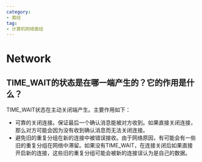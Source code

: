 ```yaml
---
category: 
- 面经
tag:
- 计算机网络面经
---
```


# Network

## TIME_WAIT的状态是在哪一端产生的？它的作用是什么？

TIME_WAIT状态在主动关闭端产生。主要作用如下：
- 可靠的关闭连接。保证最后一个确认消息能被对方收到。如果直接关闭连接，那么对方可能会因为没有收到确认消息而无法关闭连接。
- 避免旧的重复分组在新的连接中被错误接收。由于网络原因，有可能会有一些旧的重复分组在网络中滞留。如果没有TIME_WAIT，在连接关闭后如果直接开启新的连接，这些旧的重复分组可能会被新的连接误认为是自己的数据。

